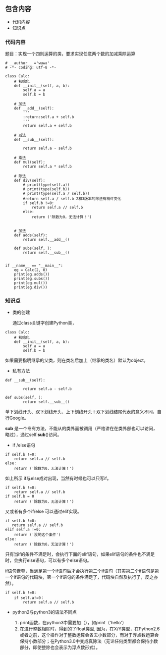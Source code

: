 ## 包含内容

* 代码内容
* 知识点

### 代码内容
题目：实现一个四则运算的类，要求实现任意两个数的加减乘除运算

```
# __author__ ='wuwa'
# -*- coding: utf-8 -*-

class Calc:
    # 初始化
    def __init__(self, a, b):
        self.a = a
        self.b = b

    # 加法
    def __add__(self):
        '''
        :return:self.a + self.b
        '''
        return self.a + self.b

    # 减法
    def __sub__(self):

        return self.a - self.b

    # 乘法
    def mul(self):
        return self.a * self.b

    # 除法
    def div(self):
        # print(type(self.a))
        # print(type(self.b))
        # print(type(self.a / self.b))
        #return self.a / self.b 2和3版本的除法有稍许变化
        if self.b !=0:
            return self.a // self.b
        else:
            return ('除数为0，无法计算！')


    # 加法
    def adds(self):
        return self.__add__()

    def subs(self, ):
        return self.__sub__()


if __name__ == "__main__":
    eg = Calc(2, 0)
    print(eg.adds())
    print(eg.subs())
    print(eg.mul())
    print(eg.div())

```
### 知识点

* 类的创建

  通过class关键字创建Python类，
  
```
class Calc:
    # 初始化
    def __init__(self, a, b):
        self.a = a
        self.b = b
```
如果需要指明继承的父类，则在类名后加上（继承的类名）默认为object。


* 私有方法

```
def __sub__(self):

        return self.a - self.b

def subs(self, ):
        return self.__sub__()
```
单下划线开头、双下划线开头、上下划线开头＋双下划线结尾代表的意义不同，自行Google。

__sub__ 是一个专有方法，不能从的类外面被调用（严格讲在在类外部也可以访问，略过），通过self.__sub__()访问。

* if /else语句
 
```
if self.b !=0:
    return self.a // self.b
else:
    return ('除数为0，无法计算！')
```
如上所示 if与else成对出现，当然有时候也可以只写if。

```
if self.b !=0:
    return self.a // self.b
if self.b = 0
    return ('除数为0，无法计算！')
```
又或者有多个if/else 可以通过elif实现。

```
if self.b !=0:
   return self.a // self.b
elif self.a !=0:
    return ('没哟这个条件')
else:
    return ('除数为0，无法计算！')
```
只有当if的条件不满足时，会执行下面的elif语句，如果elif语句的条件也不满足时，会执行else语句，可以有多个else语句。

if语句嵌套，当满足第一个if语句后才会执行第二个if语句（其实第二个if语句是第一个if语句的代码块，第一个if语句的条件满足了，代码块自然及执行了，反之亦然）。

```
if self.b !=0:
    if self.a!=0：
        return self.a // self.b
```

* python2与python3的语法不同点

  1. print函数，在python3中需要加（），如print（'hello'）
  2. 在进行整数相除时，得到的了float类型,
     因为，在X/Y类型，在Python2.6或者之前，这个操作对于整数运算会省去小数部分，而对于浮点数运算会保持小数部分；在Python3.0中变成真除法（无论任何类型都会保持小数部分，即使整除也会表示为浮点数形式）。